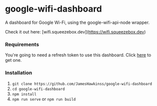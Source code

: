 # google-wifi-dashboard
A dashboard for Google Wi-Fi, using the google-wifi-api-node wrapper.

Check it out here: [wifi.squeezebox.dev])https://wifi.squeezebox.dev)

### Requirements
You're going to need a refresh token to use this dashboard. Click [here](https://www.angelod.com/onhubauthtool/) to get one.

### Installation
1. `git clone https://github.com/JamesHawkinss/google-wifi-dashboard`
2. `cd google-wifi-dashboard`
3. `npm install`
4. `npm run serve` or `npm run build`
